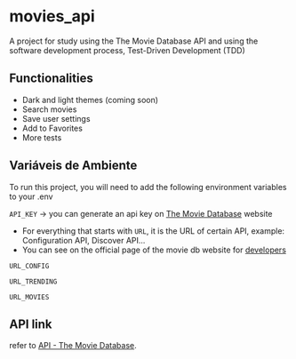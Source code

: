 
# movies_api
A project for study using the The Movie Database API and using the software development process, Test-Driven Development (TDD)

## Functionalities

- Dark and light themes (coming soon)
- Search movies
- Save user settings
- Add to Favorites
- More tests

## Variáveis de Ambiente
To run this project, you will need to add the following environment variables to your .env

`API_KEY` -> you can generate an api key on [The Movie Database](https://developers.themoviedb.org/3/getting-started/introduction) website

- For everything that starts with `URL`, it is the URL of certain API, example: Configuration API, Discover API...
- You can see on the official page of the movie db website for [developers](https://developers.themoviedb.org/3)

`URL_CONFIG` 

`URL_TRENDING`

`URL_MOVIES`

## API link


refer to [API - The Movie Database](https://developers.themoviedb.org/3/getting-started/introduction).
